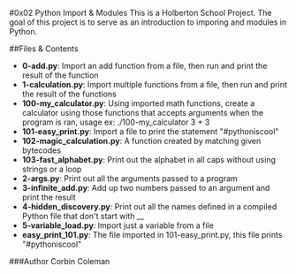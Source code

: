 #0x02 Python Import & Modules
This is a Holberton School Project. The goal of this project is to serve as an introduction to imporing and modules in Python.

##Files & Contents
- <b>0-add.py</b>: Import an add function from a file, then run and print the result of the function
- <b>1-calculation.py</b>: Import multiple functions from a file, then run and print the result of the functions
- <b>100-my_calculator.py</b>: Using imported math functions, create a calculator using those functions that accepts arguments when the program is ran, usage ex: ./100-my_calculator 3 + 3
- <b>101-easy_print.py</b>: Import a file to print the statement "#pythoniscool"
- <b>102-magic_calculation.py</b>: A function created by matching given bytecodes
- <b>103-fast_alphabet.py</b>: Print out the alphabet in all caps without using strings or a loop
- <b>2-args.py</b>: Print out all the arguments passed to a program
- <b>3-infinite_add.py</b>: Add up two numbers passed to an argument and print the result
- <b>4-hidden_discovery.py</b>: Print out all the names defined in a compiled Python file that don't start with __
- <b>5-variable_load.py</b>: Import just a variable from a file
- <b>easy_print_101.py</b>: The file imported in 101-easy_print.py, this file prints "#pythoniscool"

###Author
Corbin Coleman